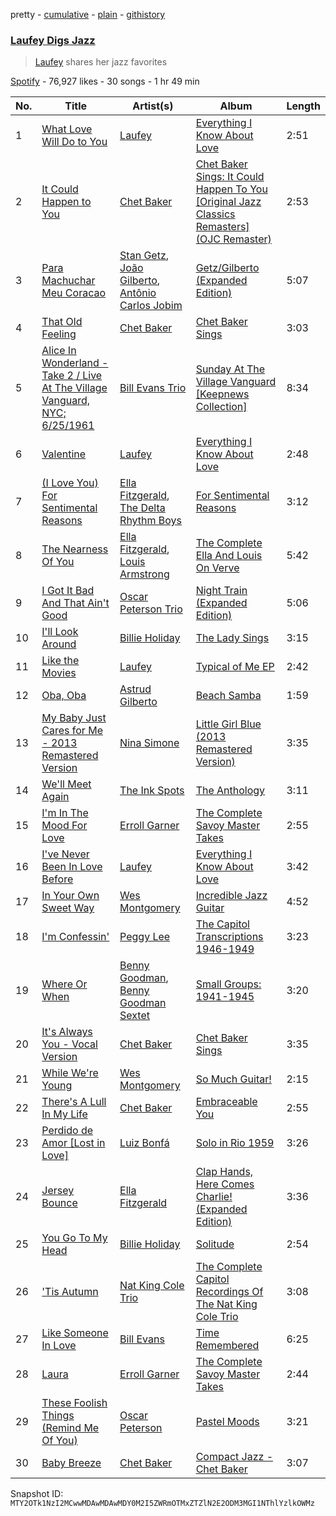 pretty - [cumulative](/playlists/cumulative/37i9dQZF1DWTtzPKJEaTC4.md) - [plain](/playlists/plain/37i9dQZF1DWTtzPKJEaTC4) - [githistory](https://github.githistory.xyz/mackorone/spotify-playlist-archive/blob/main/playlists/plain/37i9dQZF1DWTtzPKJEaTC4)

### [Laufey Digs Jazz](https://open.spotify.com/playlist/37i9dQZF1DWTtzPKJEaTC4)

> <a href="spotify:artist:7gW0r5CkdEUMm42w9XpyZO">Laufey</a> shares her jazz favorites

[Spotify](https://open.spotify.com/user/spotify) - 76,927 likes - 30 songs - 1 hr 49 min

| No. | Title | Artist(s) | Album | Length |
|---|---|---|---|---|
| 1 | [What Love Will Do to You](https://open.spotify.com/track/4TvZH3MgJ1ZNBPquN2xwjK) | [Laufey](https://open.spotify.com/artist/7gW0r5CkdEUMm42w9XpyZO) | [Everything I Know About Love](https://open.spotify.com/album/0Ydm84ftyiWRGOIFkdl30L) | 2:51 |
| 2 | [It Could Happen to You](https://open.spotify.com/track/0Ve39xlLUEwJlxEpKR117l) | [Chet Baker](https://open.spotify.com/artist/3rxeQlsv0Sc2nyYaZ5W71T) | [Chet Baker Sings: It Could Happen To You \[Original Jazz Classics Remasters\] \(OJC Remaster\)](https://open.spotify.com/album/05GsIfSvuy3bSY5EodA0Cc) | 2:53 |
| 3 | [Para Machuchar Meu Coracao](https://open.spotify.com/track/5UaJ4zxtCIi5WZomhoZIeq) | [Stan Getz](https://open.spotify.com/artist/0FMucZsEnCxs5pqBjHjIc8), [João Gilberto](https://open.spotify.com/artist/77ZUbcdoU5KCPHNUl8bgQy), [Antônio Carlos Jobim](https://open.spotify.com/artist/3pO5VjZ4wOHCMBXOvbMISG) | [Getz/Gilberto \(Expanded Edition\)](https://open.spotify.com/album/2W6Hvrtg2Zpc9dW4aBDbdP) | 5:07 |
| 4 | [That Old Feeling](https://open.spotify.com/track/2d64G7VaZdHQuAquz5HQNu) | [Chet Baker](https://open.spotify.com/artist/3rxeQlsv0Sc2nyYaZ5W71T) | [Chet Baker Sings](https://open.spotify.com/album/5JJ779nrbHx0KB2lBrMMa4) | 3:03 |
| 5 | [Alice In Wonderland \- Take 2 / Live At The Village Vanguard, NYC; 6/25/1961](https://open.spotify.com/track/0bDlhKzFeybyiwcDYnrGe0) | [Bill Evans Trio](https://open.spotify.com/artist/3VEG6gxFIMfl4Cdog26avS) | [Sunday At The Village Vanguard \[Keepnews Collection\]](https://open.spotify.com/album/3uwufR7PwniMX7t3v4I5oB) | 8:34 |
| 6 | [Valentine](https://open.spotify.com/track/6cx5CvFhqN19efStehJqoW) | [Laufey](https://open.spotify.com/artist/7gW0r5CkdEUMm42w9XpyZO) | [Everything I Know About Love](https://open.spotify.com/album/0Ydm84ftyiWRGOIFkdl30L) | 2:48 |
| 7 | [\(I Love You\) For Sentimental Reasons](https://open.spotify.com/track/1E5YXsJECiRjkX04FYSF2d) | [Ella Fitzgerald](https://open.spotify.com/artist/5V0MlUE1Bft0mbLlND7FJz), [The Delta Rhythm Boys](https://open.spotify.com/artist/7jn7alb8SBq8VAukeFkPcF) | [For Sentimental Reasons](https://open.spotify.com/album/66Vm0v5dHw6JPPoZscHbLD) | 3:12 |
| 8 | [The Nearness Of You](https://open.spotify.com/track/39CdOo5GPGSIdxWDvyyWkr) | [Ella Fitzgerald](https://open.spotify.com/artist/5V0MlUE1Bft0mbLlND7FJz), [Louis Armstrong](https://open.spotify.com/artist/19eLuQmk9aCobbVDHc6eek) | [The Complete Ella And Louis On Verve](https://open.spotify.com/album/2uqlkJu6vckJahCsp6Hfcn) | 5:42 |
| 9 | [I Got It Bad And That Ain't Good](https://open.spotify.com/track/4ol2UyMTiklHVujAWg02nE) | [Oscar Peterson Trio](https://open.spotify.com/artist/0ldU0QJm31y0d6f57R1G2A) | [Night Train \(Expanded Edition\)](https://open.spotify.com/album/3gPOWmWT0q7Ygp95Xiuw1v) | 5:06 |
| 10 | [I'll Look Around](https://open.spotify.com/track/1wAURZCIA0k5RNwaJN3dH3) | [Billie Holiday](https://open.spotify.com/artist/1YzCsTRb22dQkh9lghPIrp) | [The Lady Sings](https://open.spotify.com/album/12Ie61TJvvha9qm27suytg) | 3:15 |
| 11 | [Like the Movies](https://open.spotify.com/track/1hUXDEqjNIIbfjTcaz3jzb) | [Laufey](https://open.spotify.com/artist/7gW0r5CkdEUMm42w9XpyZO) | [Typical of Me EP](https://open.spotify.com/album/7pooeoqY4uJkTaW70qxm3z) | 2:42 |
| 12 | [Oba, Oba](https://open.spotify.com/track/0emdE6LLmAB0FF0XfCO9IP) | [Astrud Gilberto](https://open.spotify.com/artist/5rX2c1zow6hCph8PnnU3kF) | [Beach Samba](https://open.spotify.com/album/1nd8Xz8Zh7tZv5EdLbg5nF) | 1:59 |
| 13 | [My Baby Just Cares for Me \- 2013 Remastered Version](https://open.spotify.com/track/6VTbbVjKOC2qWagIDbkJrC) | [Nina Simone](https://open.spotify.com/artist/7G1GBhoKtEPnP86X2PvEYO) | [Little Girl Blue \(2013 Remastered Version\)](https://open.spotify.com/album/58gOQaPc4RCw8eWdTDRes7) | 3:35 |
| 14 | [We'll Meet Again](https://open.spotify.com/track/5EQfcSb929cWIeLJPIZoby) | [The Ink Spots](https://open.spotify.com/artist/5bOsFzuJ6QZMr86ezC4oXY) | [The Anthology](https://open.spotify.com/album/5kP2AlLe5EsHEx6y3HpJjN) | 3:11 |
| 15 | [I'm In The Mood For Love](https://open.spotify.com/track/50G4bmpZt73jslY5PzymvY) | [Erroll Garner](https://open.spotify.com/artist/6C65D20ASusYqHGSIktfED) | [The Complete Savoy Master Takes](https://open.spotify.com/album/7obNWrtC06yrnbNlovA7H0) | 2:55 |
| 16 | [I've Never Been In Love Before](https://open.spotify.com/track/4IqrPu63viykyz34gUYKAx) | [Laufey](https://open.spotify.com/artist/7gW0r5CkdEUMm42w9XpyZO) | [Everything I Know About Love](https://open.spotify.com/album/0Ydm84ftyiWRGOIFkdl30L) | 3:42 |
| 17 | [In Your Own Sweet Way](https://open.spotify.com/track/5Y8XLhYm4ZeMU25Rg24YoH) | [Wes Montgomery](https://open.spotify.com/artist/03YhcM6fxypfwckPCQV8pQ) | [Incredible Jazz Guitar](https://open.spotify.com/album/1junpO1JYOvWEcWOIt5PpP) | 4:52 |
| 18 | [I'm Confessin'](https://open.spotify.com/track/4CmgTRkvToBdWsobq7ZzhF) | [Peggy Lee](https://open.spotify.com/artist/602DnpaSXJB4b9DZrvxbDc) | [The Capitol Transcriptions 1946\-1949](https://open.spotify.com/album/2kmdwWtoiEwBheISbYSNzW) | 3:23 |
| 19 | [Where Or When](https://open.spotify.com/track/2AFLjcssAvJq62eeHZ0Q4q) | [Benny Goodman](https://open.spotify.com/artist/1pBuKaLHJlIlqYxQQaflve), [Benny Goodman Sextet](https://open.spotify.com/artist/33N6sGOKJwLGOnq31ZmEl1) | [Small Groups: 1941\-1945](https://open.spotify.com/album/2hcioj7Ylhau26ffRy9WE4) | 3:20 |
| 20 | [It's Always You \- Vocal Version](https://open.spotify.com/track/06UkYE0SZ3Y8zGRFOuWGAe) | [Chet Baker](https://open.spotify.com/artist/3rxeQlsv0Sc2nyYaZ5W71T) | [Chet Baker Sings](https://open.spotify.com/album/5JJ779nrbHx0KB2lBrMMa4) | 3:35 |
| 21 | [While We're Young](https://open.spotify.com/track/6TYTG0Y8dZZHP8EluhrXel) | [Wes Montgomery](https://open.spotify.com/artist/03YhcM6fxypfwckPCQV8pQ) | [So Much Guitar!](https://open.spotify.com/album/1sTp3ReToGw9Ds3ScQG6RD) | 2:15 |
| 22 | [There's A Lull In My Life](https://open.spotify.com/track/2p1BTS3Jj1Vhq4IYHCaey9) | [Chet Baker](https://open.spotify.com/artist/3rxeQlsv0Sc2nyYaZ5W71T) | [Embraceable You](https://open.spotify.com/album/2SGvc5XNCMqomh6WmLFuvW) | 2:55 |
| 23 | [Perdido de Amor \[Lost in Love\]](https://open.spotify.com/track/4xvpttkjjEH0l2hrizYla7) | [Luiz Bonfá](https://open.spotify.com/artist/174ThXFgQg2VCq9r3m8ceb) | [Solo in Rio 1959](https://open.spotify.com/album/60xmVPU5u2ABpEqi2g8ZIn) | 3:26 |
| 24 | [Jersey Bounce](https://open.spotify.com/track/6oM7OrLeTlTqz7m7Q6tFvr) | [Ella Fitzgerald](https://open.spotify.com/artist/5V0MlUE1Bft0mbLlND7FJz) | [Clap Hands, Here Comes Charlie! \(Expanded Edition\)](https://open.spotify.com/album/051AdKfsuNyfiUc81mkJIR) | 3:36 |
| 25 | [You Go To My Head](https://open.spotify.com/track/78MIFwIW5oUNdaL6Sj8hTB) | [Billie Holiday](https://open.spotify.com/artist/1YzCsTRb22dQkh9lghPIrp) | [Solitude](https://open.spotify.com/album/4izD3SCRElbkO06i8yf4Zp) | 2:54 |
| 26 | ['Tis Autumn](https://open.spotify.com/track/0OFzGWNvMR7qvRsD14dxIT) | [Nat King Cole Trio](https://open.spotify.com/artist/3OpnoUqoRIHWbsFs4Nw0NQ) | [The Complete Capitol Recordings Of The Nat King Cole Trio](https://open.spotify.com/album/36r0NLy7NH4Z14enk0EvF4) | 3:08 |
| 27 | [Like Someone In Love](https://open.spotify.com/track/5O4qjToldZVIOHF8U3O2bD) | [Bill Evans](https://open.spotify.com/artist/4jXfFzeP66Zy67HM2mvIIF) | [Time Remembered](https://open.spotify.com/album/4F1Rr08dCuQjaeTrho8qrX) | 6:25 |
| 28 | [Laura](https://open.spotify.com/track/0ZsNQisETmdZlKoIpGzgdu) | [Erroll Garner](https://open.spotify.com/artist/6C65D20ASusYqHGSIktfED) | [The Complete Savoy Master Takes](https://open.spotify.com/album/7obNWrtC06yrnbNlovA7H0) | 2:44 |
| 29 | [These Foolish Things \(Remind Me Of You\)](https://open.spotify.com/track/7oB4MG7GYZ1sg4NAFiTUGH) | [Oscar Peterson](https://open.spotify.com/artist/6zkX5fhrSD4tdVOmimR9wB) | [Pastel Moods](https://open.spotify.com/album/36pZgk4qSJroIPoGXxC75U) | 3:21 |
| 30 | [Baby Breeze](https://open.spotify.com/track/7oJ7VAlVzZwbrsumcW9PMT) | [Chet Baker](https://open.spotify.com/artist/3rxeQlsv0Sc2nyYaZ5W71T) | [Compact Jazz \- Chet Baker](https://open.spotify.com/album/5y1FKunuYa0igXa1HyI0SZ) | 3:07 |

Snapshot ID: `MTY2OTk1NzI2MCwwMDAwMDAwMDY0M2I5ZWRmOTMxZTZlN2E2ODM3MGI1NThlYzlkOWMz`
